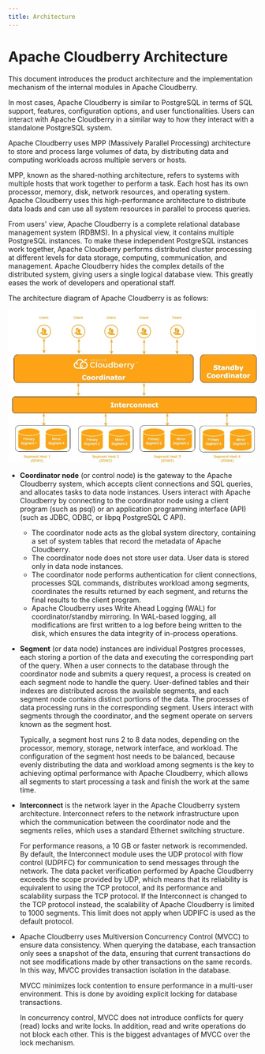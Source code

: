 ```yaml
---
title: Architecture
---
```


# Apache Cloudberry Architecture

This document introduces the product architecture and the implementation mechanism of the internal modules in Apache Cloudberry.

In most cases, Apache Cloudberry is similar to PostgreSQL in terms of SQL support, features, configuration options, and user functionalities. Users can interact with Apache Cloudberry in a similar way to how they interact with a standalone PostgreSQL system.

Apache Cloudberry uses MPP (Massively Parallel Processing) architecture to store and process large volumes of data, by distributing data and computing workloads across multiple servers or hosts.

MPP, known as the shared-nothing architecture, refers to systems with multiple hosts that work together to perform a task. Each host has its own processor, memory, disk, network resources, and operating system. Apache Cloudberry uses this high-performance architecture to distribute data loads and can use all system resources in parallel to process queries.

From users' view, Apache Cloudberry is a complete relational database management system (RDBMS). In a physical view, it contains multiple PostgreSQL instances. To make these independent PostgreSQL instances work together, Apache Cloudberry performs distributed cluster processing at different levels for data storage, computing, communication, and management. Apache Cloudberry hides the complex details of the distributed system, giving users a single logical database view. This greatly eases the work of developers and operational staff.

The architecture diagram of Apache Cloudberry is as follows:

![Apache Cloudberry Architecture](./media/cbdb-arch.jpg)

- **Coordinator node** (or control node) is the gateway to the Apache Cloudberry system, which accepts client connections and SQL queries, and allocates tasks to data node instances. Users interact with Apache Cloudberry by connecting to the coordinator node using a client program (such as psql) or an application programming interface (API) (such as JDBC, ODBC, or libpq PostgreSQL C API).
    - The coordinator node acts as the global system directory, containing a set of system tables that record the metadata of Apache Cloudberry.
    - The coordinator node does not store user data. User data is stored only in data node instances.
    - The coordinator node performs authentication for client connections, processes SQL commands, distributes workload among segments, coordinates the results returned by each segment, and returns the final results to the client program.
    - Apache Cloudberry uses Write Ahead Logging (WAL) for coordinator/standby mirroring. In WAL-based logging, all modifications are first written to a log before being written to the disk, which ensures the data integrity of in-process operations.

- **Segment** (or data node) instances are individual Postgres processes, each storing a portion of the data and executing the corresponding part of the query. When a user connects to the database through the coordinator node and submits a query request, a process is created on each segment node to handle the query. User-defined tables and their indexes are distributed across the available segments, and each segment node contains distinct portions of the data. The processes of data processing runs in the corresponding segment. Users interact with segments through the coordinator, and the segment operate on servers known as the segment host.

    Typically, a segment host runs 2 to 8 data nodes, depending on the processor, memory, storage, network interface, and workload. The configuration of the segment host needs to be balanced, because evenly distributing the data and workload among segments is the key to achieving optimal performance with Apache Cloudberry, which allows all segments to start processing a task and finish the work at the same time.

- **Interconnect** is the network layer in the Apache Cloudberry system architecture. Interconnect refers to the network infrastructure upon which the communication between the coordinator node and the segments relies, which uses a standard Ethernet switching structure.

    For performance reasons, a 10 GB or faster network is recommended. By default, the Interconnect module uses the UDP protocol with flow control (UDPIFC) for communication to send messages through the network. The data packet verification performed by Apache Cloudberry exceeds the scope provided by UDP, which means that its reliability is equivalent to using the TCP protocol, and its performance and scalability surpass the TCP protocol. If the Interconnect is changed to the TCP protocol instead, the scalability of Apache Cloudberry is limited to 1000 segments. This limit does not apply when UDPIFC is used as the default protocol.

- Apache Cloudberry uses Multiversion Concurrency Control (MVCC) to ensure data consistency. When querying the database, each transaction only sees a snapshot of the data, ensuring that current transactions do not see modifications made by other transactions on the same records. In this way, MVCC provides transaction isolation in the database.

    MVCC minimizes lock contention to ensure performance in a multi-user environment. This is done by avoiding explicit locking for database transactions.
    
    In concurrency control, MVCC does not introduce conflicts for query (read) locks and write locks. In addition, read and write operations do not block each other. This is the biggest advantages of MVCC over the lock mechanism.
